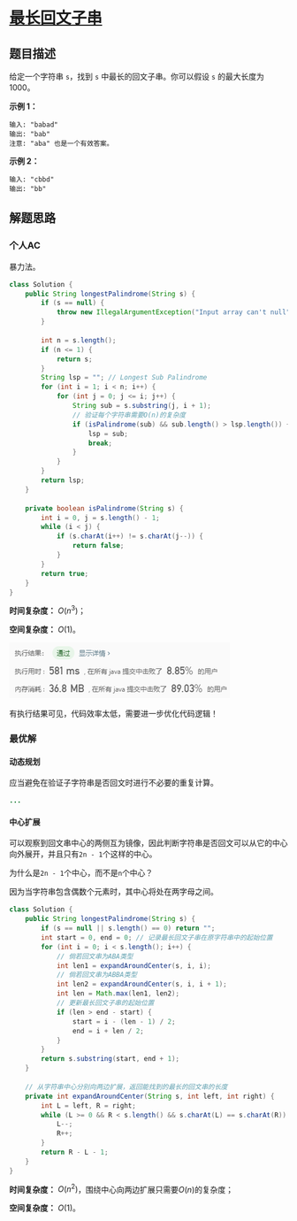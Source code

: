 # [最长回文子串](https://leetcode-cn.com/problems/longest-palindromic-substring/)

## 题目描述

给定一个字符串 `s`，找到 `s` 中最长的回文子串。你可以假设 `s` 的最大长度为 1000。

**示例 1：**

```
输入: "babad"
输出: "bab"
注意: "aba" 也是一个有效答案。
```

**示例 2：**

```
输入: "cbbd"
输出: "bb"
```

## 解题思路

### 个人AC

暴力法。

```java
class Solution {
    public String longestPalindrome(String s) {
        if (s == null) {
            throw new IllegalArgumentException("Input array can't null");
        }
        
        int n = s.length();
        if (n <= 1) {
            return s;
        }
        String lsp = ""; // Longest Sub Palindrome
        for (int i = 1; i < n; i++) {
            for (int j = 0; j <= i; j++) {
                String sub = s.substring(j, i + 1);
                // 验证每个字符串需要O(n)的复杂度
                if (isPalindrome(sub) && sub.length() > lsp.length()) {
                    lsp = sub;
                    break;
                }
            }
        }
        return lsp;
    }
    
    private boolean isPalindrome(String s) {
        int i = 0, j = s.length() - 1;
        while (i < j) {
            if (s.charAt(i++) != s.charAt(j--)) {
                return false;
            }
        }
        return true;
    }
}
```

**时间复杂度：** $O(n^3)$；

**空间复杂度：** $O(1)$。

![1572674018725](assets/1572674018725.png)

有执行结果可见，代码效率太低，需要进一步优化代码逻辑！

### 最优解

#### 动态规划

应当避免在验证子字符串是否回文时进行不必要的重复计算。

```java
...
```

#### 中心扩展

可以观察到回文串中心的两侧互为镜像，因此判断字符串是否回文可以从它的中心向外展开，并且只有`2n - 1`个这样的中心。

为什么是`2n - 1`个中心，而不是`n`个中心？

因为当字符串包含偶数个元素时，其中心将处在两字母之间。

```java
class Solution {
    public String longestPalindrome(String s) {
        if (s == null || s.length() == 0) return "";
        int start = 0, end = 0; // 记录最长回文子串在原字符串中的起始位置
        for (int i = 0; i < s.length(); i++) {
            // 倘若回文串为ABA类型
            int len1 = expandAroundCenter(s, i, i);
            // 倘若回文串为ABBA类型
            int len2 = expandAroundCenter(s, i, i + 1);
            int len = Math.max(len1, len2);
            // 更新最长回文子串的起始位置
            if (len > end - start) {
                start = i - (len - 1) / 2;
                end = i + len / 2;
            }
        }
        return s.substring(start, end + 1);
    }
    
    // 从字符串中心分别向两边扩展，返回能找到的最长的回文串的长度
    private int expandAroundCenter(String s, int left, int right) {
        int L = left, R = right;
        while (L >= 0 && R < s.length() && s.charAt(L) == s.charAt(R)) {
            L--;
            R++;
        }
        return R - L - 1;
    }
}
```

**时间复杂度：** $O(n^2)$，围绕中心向两边扩展只需要$O(n)$的复杂度；

**空间复杂度：** $O(1)$。

